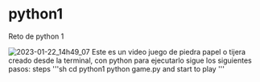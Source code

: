 # python1
Reto de python 1

![2023-01-22_14h49_07](https://user-images.githubusercontent.com/66966761/213938159-bd11bc84-7ac8-458a-9475-31885a3926ef.png)
Este es un video juego de piedra papel o tijera creado desde la terminal, con python 
para ejecutarlo sigue los siguientes pasos:
steps
'''sh
cd python1
python game.py
and start to play
'''

